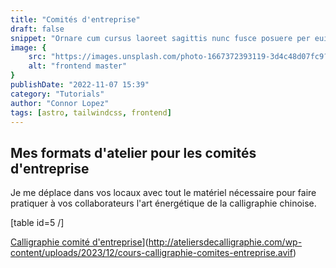 ```yaml
---
title: "Comités d'entreprise"
draft: false
snippet: "Ornare cum cursus laoreet sagittis nunc fusce posuere per euismod dis vehicula a, semper fames lacus maecenas dictumst pulvinar neque enim non potenti. Torquent hac sociosqu eleifend potenti."
image: {
    src: "https://images.unsplash.com/photo-1667372393119-3d4c48d07fc9?&fit=crop&w=430&h=240",
    alt: "frontend master"
}
publishDate: "2022-11-07 15:39"
category: "Tutorials"
author: "Connor Lopez"
tags: [astro, tailwindcss, frontend]
---
```



## Mes formats d'atelier pour les comités d'entreprise

Je me déplace dans vos locaux avec tout le matériel nécessaire pour faire pratiquer à vos collaborateurs l'art énergétique de la calligraphie chinoise.

\[table id=5 /\]

[Calligraphie comité d'entreprise](cours-calligraphie-comites-entreprise.avif)](http://ateliersdecalligraphie.com/wp-content/uploads/2023/12/cours-calligraphie-comites-entreprise.avif)
